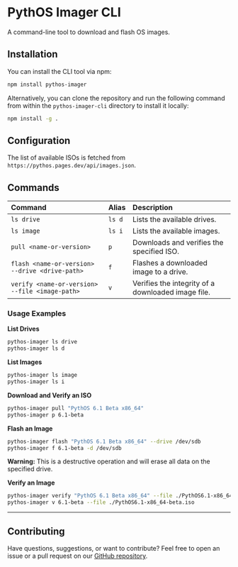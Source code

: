 # PythOS Imager CLI

A command-line tool to download and flash OS images.

## Installation

You can install the CLI tool via npm:

```bash
npm install pythos-imager
```

Alternatively, you can clone the repository and run the following command from within the `pythos-imager-cli` directory to install it locally:

```bash
npm install -g .
```

## Configuration

The list of available ISOs is fetched from `https://pythos.pages.dev/api/images.json`.

## Commands

| Command | Alias | Description |
| :--- | :--- | :--- |
| `ls drive` | `ls d` | Lists the available drives. |
| `ls image` | `ls i` | Lists the available images. |
| `pull <name-or-version>` | `p` | Downloads and verifies the specified ISO. |
| `flash <name-or-version> --drive <drive-path>` | `f` | Flashes a downloaded image to a drive. |
| `verify <name-or-version> --file <image-path>` | `v` | Verifies the integrity of a downloaded image file. |

### Usage Examples

**List Drives**
```bash
pythos-imager ls drive
pythos-imager ls d
```

**List Images**
```bash
pythos-imager ls image
pythos-imager ls i
```

**Download and Verify an ISO**
```bash
pythos-imager pull "PythOS 6.1 Beta x86_64"
pythos-imager p 6.1-beta
```

**Flash an Image**
```bash
pythos-imager flash "PythOS 6.1 Beta x86_64" --drive /dev/sdb
pythos-imager f 6.1-beta -d /dev/sdb
```
**Warning:** This is a destructive operation and will erase all data on the specified drive.

**Verify an Image**
```bash
pythos-imager verify "PythOS 6.1 Beta x86_64" --file ./PythOS6.1-x86_64-beta.iso
pythos-imager v 6.1-beta --file ./PythOS6.1-x86_64-beta.iso
```

---

## Contributing

Have questions, suggestions, or want to contribute? Feel free to open an issue or a pull request on our [GitHub repository](https://github.com/alexlam0206/PythOS-Imager/issues).
